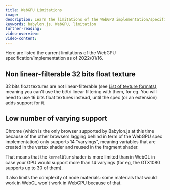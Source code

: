 ```yaml
---
title: WebGPU Limitations
image: 
description: Learn the limitations of the WebGPU implementation/specification
keywords: babylon.js, WebGPU, limitation
further-reading:
video-overview:
video-content:
---
```


Here are listed the current limitations of the WebGPU specification/implementation as of 2022/01/16.

## Non linear-filterable 32 bits float texture 
32 bits float textures are not linear-filterable (see [List of texture formats](https://www.w3.org/TR/webgpu/#plain-color-formats)), meaning you can't use the bi/tri linear filtering with them, for eg. You will need to use 16 bits float textures instead, until the spec (or an extension) adds support for it.

## Low number of varying support
Chrome (which is the only browser supported by Babylon.js at this time because of the other browsers lagging behind in term of the WebGPU spec implementation) only supports 14 "varyings", meaning variables that are created in the vertex shader and reused in the fragment shader.

That means that the `kernelBlur` shader is more limited than in WebGL in case your GPU would support more than 14 varyings (for eg, the GTX1080 supports up to 30 of them).

It also limits the complexity of node materials: some materials that would work in WebGL won't work in WebGPU because of that.
